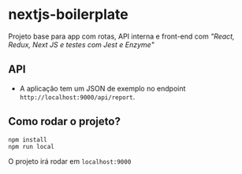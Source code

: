 # nextjs-boilerplate

Projeto base para app com rotas, API interna e front-end com *"React, Redux, Next JS e testes com Jest e Enzyme"*

## API

* A aplicação tem um JSON de exemplo no endpoint `http://localhost:9000/api/report`.

## Como rodar o projeto?

```
npm install
npm run local
```

O projeto irá rodar em `localhost:9000`